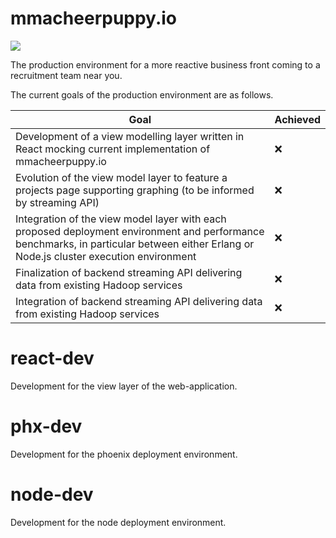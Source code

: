 # mmacheerpuppy.io

![](https://codebuild.us-east-1.amazonaws.com/badges?uuid=eyJlbmNyeXB0ZWREYXRhIjoiT3M0eXhaVmN3MU8vbW84eTArUUszb3FHdjdQQXkwTndIb1dxRVRJRjVZaGRwUlJtYy9NVmxUUTRzSzhBLzJsUkZEaDRHbG10ZG5CNzZGbDRGblM4WDlJPSIsIml2UGFyYW1ldGVyU3BlYyI6Im1UbnpOdDdWblNXM0x2K0YiLCJtYXRlcmlhbFNldFNlcmlhbCI6MX0%3D&branch=master)

The production environment for a more reactive business front coming to a recruitment team near you.

The current goals of the production environment are as follows.

| Goal                                                                                                                                                                                   | Achieved |
| -------------------------------------------------------------------------------------------------------------------------------------------------------------------------------------- | -------- |
| Development of a view modelling layer written in React mocking current implementation of mmacheerpuppy.io                                                                              | ❌       |
| Evolution of the view model layer to feature a projects page supporting graphing (to be informed by streaming API)                                                                     | ❌       |
| Integration of the view model layer with each proposed deployment environment and performance benchmarks, in particular between either Erlang or Node.js cluster execution environment | ❌       |
| Finalization of backend streaming API delivering data from existing Hadoop services                                                                                                    | ❌       |
| Integration of backend streaming API delivering data from existing Hadoop services                                                                                                     | ❌       |

# react-dev

Development for the view layer of the web-application.

# phx-dev

Development for the phoenix deployment environment.

# node-dev

Development for the node deployment environment.
